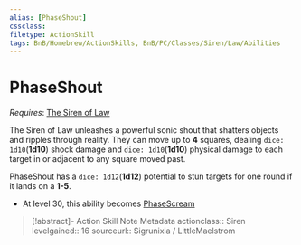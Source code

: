 ```yaml
---
alias: [PhaseShout]
cssclass: 
filetype: ActionSkill
tags: BnB/Homebrew/ActionSkills, BnB/PC/Classes/Siren/Law/Abilities
---
```

# PhaseShout
_Requires_: [The Siren of Law](../The-Siren-of-Law.md)

The Siren of Law unleashes a powerful sonic shout that shatters objects and ripples through reality. They can move up to __4__ squares, dealing `dice: 1d10`(__1d10__) shock damage and `dice: 1d10`(__1d10__) physical damage to each target in or adjacent to any square moved past.

PhaseShout has a `dice: 1d12`(__1d12__) potential to stun targets for one round if it lands on a __1-5__.

- At level 30, this ability becomes [PhaseScream](PhaseScream.md)

>[!abstract]- Action Skill Note Metadata
> actionclass:: Siren
> levelgained:: 16
> sourceurl:: Sigrunixia / LittleMaelstrom
